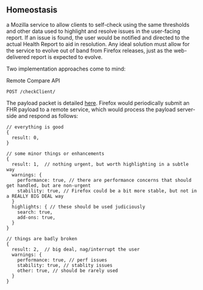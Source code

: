 Homeostasis
-----------

a Mozilla service to allow clients to self-check using the same thresholds and other data used to highlight and resolve issues in the user-facing report.  If an issue is found, the user would be notified and directed to the actual Health Report to aid in resolution.  Any ideal solution must allow for the service to evolve out of band from Firefox releases, just as the web-delivered report is expected to evolve.

Two implementation approaches come to mind:

Remote Compare API

`POST /checkClient/`
<standard FHR payload packet>

The payload packet is detailed [here](https://docs.services.mozilla.com/healthreport/index.html#payload-format). Firefox would periodically submit an FHR payload to a remote service, which would process the payload server-side and respond as follows:

```
// everything is good
{
  result: 0,
}

// some minor things or enhancements
{
  result: 1,  // nothing urgent, but worth highlighting in a subtle way
  warnings: {
    performance: true, // there are performance concerns that should get handled, but are non-urgent
    stability: true, // Firefox could be a bit more stable, but not in a REALLY BIG DEAL way
  }
  highlights: { // these should be used judiciously
    search: true,
    add-ons: true,
  }
}

// things are badly broken
{
  result: 2,  // big deal, nag/interrupt the user
  warnings: {
    performance: true, // perf issues
    stability: true, // stablity issues
    other: true, // should be rarely used
  }
}
```
